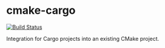 # cmake-cargo
[![Build Status](https://andrewgaspar.visualstudio.com/cmake-cargo/_apis/build/status/Cargo%20CMake-CI?branchName=master)](https://andrewgaspar.visualstudio.com/cmake-cargo/_build/latest?definitionId=1&branchName=master)

Integration for Cargo projects into an existing CMake project.
